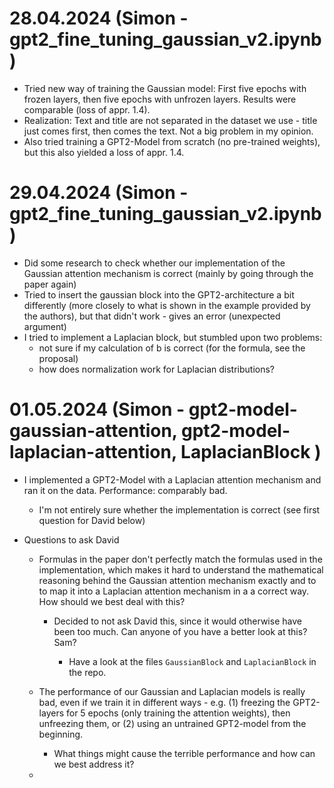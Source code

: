 # 28.04.2024 (Simon - gpt2_fine_tuning_gaussian_v2.ipynb)

- Tried new way of training the Gaussian model: First five epochs with frozen layers, then five epochs with unfrozen layers. Results were comparable (loss of appr. 1.4).
- Realization: Text and title are not separated in the dataset we use - title just comes first, then comes the text. Not a big problem in my opinion.
- Also tried training a GPT2-Model from scratch (no pre-trained weights), but this also yielded a loss of appr. 1.4.

# 29.04.2024 (Simon - gpt2_fine_tuning_gaussian_v2.ipynb)

- Did some research to check whether our implementation of the Gaussian attention mechanism is correct (mainly by going through the paper again)
- Tried to insert the gaussian block into the GPT2-architecture a bit differently (more closely to what is shown in the example provided by the authors), but that didn't work - gives an error (unexpected argument)
- I tried to implement a Laplacian block, but stumbled upon two problems:
    - not sure if my calculation of b is correct (for the formula, see the proposal)
    - how does normalization work for Laplacian distributions?

# 01.05.2024 (Simon - gpt2-model-gaussian-attention, gpt2-model-laplacian-attention, LaplacianBlock )

- I implemented a GPT2-Model with a Laplacian attention mechanism and ran it on the data. Performance: comparably bad.

    - I'm not entirely sure whether the implementation is correct (see first question for David below)

- Questions to ask David

    - Formulas in the paper don't perfectly match the formulas used in the implementation, which makes it hard to understand the mathematical reasoning behind the Gaussian attention mechanism exactly and to to map it into a Laplacian attention mechanism in a a correct way. How should we best deal with this?

        - Decided to not ask David this, since it would otherwise have been too much. Can anyone of you have a better look at this? Sam?

            - Have a look at the files `GaussianBlock` and `LaplacianBlock` in the repo.

    - The performance of our Gaussian and Laplacian models is really bad, even if we train it in different ways - e.g. (1) freezing the GPT2-layers for 5 epochs (only training the attention weights), then unfreezing them, or (2) using an untrained GPT2-model from the beginning.

        - What things might cause the terrible performance and how can we best address it?

    - 
